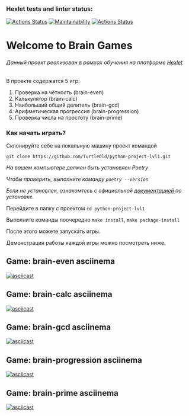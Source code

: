 ### Hexlet tests and linter status:
[![Actions Status](https://github.com/TurtleOld/python-project-lvl1/workflows/hexlet-check/badge.svg)](https://github.com/TurtleOld/python-project-lvl1/actions)
[![Maintainability](https://api.codeclimate.com/v1/badges/f190ea9be7f732331bb2/maintainability)](https://codeclimate.com/github/TurtleOld/python-project-lvl1/maintainability)
[![Actions Status](https://github.com/TurtleOld/python-project-lvl1/workflows/brain-games/badge.svg)](https://github.com/TurtleOld/python-project-lvl1/actions)

# Welcome to Brain Games

###### *Данный проект реализован в рамках обучения на платформе* [Hexlet](https://ru.hexlet.io/)

В проекте содержатся 5 игр: 
1. Проверка на чётность (brain-even)
2. Калькулятор (brain-calc)
3. Наибольший общий делитель (brain-gcd)
4. Арифметическая прогрессия (brain-progression)
5. Проверка числа на простоту (brain-prime)


### Как начать играть?
Склонируйте себе на локальную машину проект командой

`git clone https://github.com/TurtleOld/python-project-lvl1.git`

*На вашем компьютере должен быть установлен Poetry*

*Чтобы проверить, выполните команду `poetry --version`*

*Если не установлен, ознакомтесь с официальной [документацией](https://python-poetry.org/docs/) по установке.*

Перейдите в папку с проектом `cd python-project-lvl1`

Выполните команды поочередно `make install`, `make package-install`

После этого можете запускать игры.

Демонстрация работы каждой игры можно посмотреть ниже.


## Game: brain-even asciinema
[![asciicast](https://asciinema.org/a/447572.svg)](https://asciinema.org/a/447572)

## Game: brain-calc asciinema
[![asciicast](https://asciinema.org/a/447575.svg)](https://asciinema.org/a/447575)

## Game: brain-gcd asciinema
[![asciicast](https://asciinema.org/a/447576.svg)](https://asciinema.org/a/447576)

## Game: brain-progression asciinema
[![asciicast](https://asciinema.org/a/447578.svg)](https://asciinema.org/a/447578)

## Game: brain-prime asciinema
[![asciicast](https://asciinema.org/a/447580.svg)](https://asciinema.org/a/447580)
